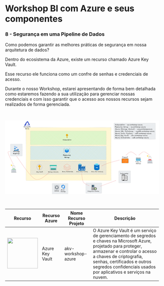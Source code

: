 # Workshop BI com Azure e seus componentes

### 8 - Segurança em uma Pipeline de Dados

Como podemos garantir as melhores práticas de segurança em nossa arquitetura de dados?

Dentro do ecosistema da Azure, existe um recurso chamado Azure Key Vault. 

Esse recurso ele funciona como um confre de senhas e credenciais de acesso. 

Durante o nosso Workshop, estarei apresentando de forma bem detalhada como estaremos fazendo a sua utilização para gerenciar nossas credenciais e com isso garantir que o acesso aos nossos recursos sejam realizados de forma gerenciada.

<br>

![Image](./imagens/12_estrutura_projeto.png)

<br>

| Recurso | Recurso Azure | Nome Recurso Projeto | Descrição |
| ------ |  ------ |  ------ |  ------ |
| <img src='../imagens/16_akv.png' width='100' height='100'> | Azure Key Vault | akv-workshop-azure | O Azure Key Vault é um serviço de gerenciamento de segredos e chaves na Microsoft Azure, projetado para proteger, armazenar e controlar o acesso a chaves de criptografia, senhas, certificados e outros segredos confidenciais usados por aplicativos e serviços na nuvem. |

